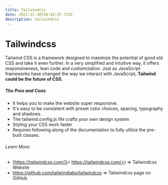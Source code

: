 ```yaml
---
title: Tailwindcss
date: 2021-11-30T20:43:37.733Z
description: tailwindcss
---
```



# **Tailwindcss**

Tailwind CSS is a framework designed to maximize the potential of good old CSS and take it even further. In a very simplified and intuitive way, it offers responsiveness, lean code and customization. Just as JavaScript frameworks have changed the way we interact with JavaScript, **Tailwind could be the future of CSS.**

##### The Pros and Cons

* It helps you to make the website super responsive.
* It's easy to be consistent with preset color choices, spacing, typography and shadows.
* The tailwind.config.js file crafts your own design system
* Styling your CSS work faster
* Requires following along of the documentation to fully utilize the pre-built classes.

###### Learn More:

* [https://tailwindcss.com/](< https://tailwindcss.com/>)  => Tailwindcss Website
* <https://github.com/tailwindlabs/tailwindcss>  => Tailwindcss page on GitHub